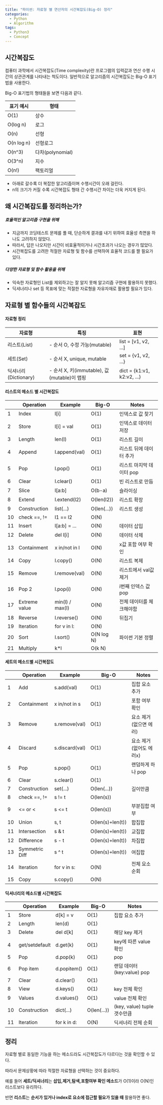 ```yaml
---
title: "파이썬: 자료형 별 연산자의 시간복잡도(Big-O) 정리"
categories:	
  - Python
  - Algorithm
tags:
  - Python3
  - Concept
---
```


## 시간복잡도

 컴퓨터 과학에서 시간복잡도(Time complexity)란 프로그램의 입력값과 연산 수행 시간의 상관관계를 나타내는 척도이다. 일반적으로 알고리즘의 시간복잡도는 Big-O 표기법을 사용한다.

  Big-O 표기법의 형태들을 보면 다음과 같다.

| 표기 예시  | 형태             |
| ---------- | ---------------- |
| O(1)       | 상수             |
| O(log n)   | 로그             |
| O(n)       | 선형             |
| O(n log n) | 선형로그         |
| O(n^3)     | 다차(polynomial) |
| O(3^n)     | 지수             |
| O(n!)      | 팩토리얼         |

- 아래로 갈수록 더 복잡한 알고리즘이며 수행시간이 오래 걸린다.
- n의 크기가 커질 수록 시간복잡도 형태 간 수행시간 차이는 더욱 커지게 된다.



## 왜 시간복잡도를 정리하는가?

##### 효율적인 알고리즘 구현을 위해

- 지금까지 코딩테스트 문제를 풀 때, 단순하게 결과를 내기 위하여 효율성 측면을 하나도 고려하지 않았다.
- 따라서, 답은 나오지만 시간이 비효율적이거나 시간초과가 나오는 경우가 많았다.
- 시간복잡도를 고려한 적절한 자료형 및 함수를 선택하여 효율적 코드를 짤 필요가 있다.



##### 다양한 자료형 및 함수 활용을 위해

- 익숙한 자료형인 List를 제외하고는 잘 알지 못해 알고리즘 구현에 활용하지 못했다.
- 딕셔너리나 set 등 목표에 맞는 적절한 자료형을 자유자재로 활용할 필요가 있다.



## 자료형 별 함수들의 시간복잡도

#### 자료형 정리

| 자료형               | 특징                                        | 표현                       |
| -------------------- | ------------------------------------------- | -------------------------- |
| 리스트(List)         | - 순서 O, 수정 가능(mutable)                | list = [v1, v2, ...]       |
| 세트(Set)            | - 순서 X, unique, mutable                   | set = {v1, v2, ...}        |
| 딕셔너리(Dictionary) | - 순서 X, 키(immutable), 값(mutable)이 맵핑 | dict = {k1:v1, k2:v2, ...} |



#### 리스트의 메소드 별 시간복잡도

|      | Operation     | Example         | Big-O       | Notes                    |
| ---- | ------------- | --------------- | ----------- | ------------------------ |
| 1    | Index         | l[i]            | O(1)        | 인덱스로 값 찾기         |
| 2    | Store         | l[i] = val      | O(1)        | 인덱스로 데이터 저장     |
| 3    | Length        | len(l)          | O(1)        | 리스트 길이              |
| 4    | Append        | l.append(val)   | O(1)        | 리스트 뒤에 데이터 추가  |
| 5    | Pop           | l.pop()         | O(1)        | 리스트 마지막 데이터 pop |
| 6    | Clear         | l.clear()       | O(1)        | 빈 리스트로 만듬         |
| 7    | Slice         | l[a:b]          | O(b-a)      | 슬라이싱                 |
| 8    | Extend        | l.extend(l2)    | O(len(l2))  | 리스트 확장              |
| 9    | Construction  | list(...)       | O(len(...)) | 리스트 생성              |
| 10   | check ==, !=  | l1 == l2        | O(N)        |                          |
| 11   | Insert        | l[a:b] = ...    | O(N)        | 데이터 삽입              |
| 12   | Delete        | del l[i]        | O(N)        | 데이터 삭제              |
| 13   | Containment   | x in/not in l   | O(N)        | x값 포함 여부 확인       |
| 14   | Copy          | l.copy()        | O(N)        | 리스트 복제              |
| 15   | Remove        | l.remove(val)   | O(N)        | 리스트에서 val값 제거    |
| 16   | Pop 2         | l.pop(i)        | O(N)        | i번째 인덱스 값 pop      |
| 17   | Extreme value | min(l) / max(l) | O(N)        | 전체 데이터를 체크해야함 |
| 18   | Reverse       | l.reverse()     | O(N)        | 뒤집기                   |
| 19   | Iteration     | for v in l:     | O(N)        |                          |
| 20   | Sort          | l.sort()        | O(N log N)  | 파이썬 기본 정렬         |
| 21   | Multiply      | k*l             | O(k N)      |                          |



#### 세트의 메소드별 시간복잡도

|      | Operation      | Example        | Big-O            | Notes                   |
| ---- | -------------- | -------------- | ---------------- | ----------------------- |
| 1    | Add            | s.add(val)     | O(1)             | 집합 요소 추가          |
| 2    | Containment    | x in/not in s  | O(1)             | 포함 여부 확인          |
| 3    | Remove         | s.remove(val)  | O(1)             | 요소 제거(없으면 에러)  |
| 4    | Discard        | s.discard(val) | O(1)             | 요소 제거(없어도 에러x) |
| 5    | Pop            | s.pop()        | O(1)             | 랜덤하게 하나 pop       |
| 6    | Clear          | s.clear()      | O(1)             |                         |
| 7    | Construction   | set(...)       | O(len(...))      | 길이만큼                |
| 8    | check ==, !=   | s != t         | O(len(s))        |                         |
| 9    | <= or <        | s <= t         | O(len(s))        | 부분집합 여부           |
| 10   | Union          | s, t           | O(len(s)+len(t)) | 합집합                  |
| 11   | Intersection   | s & t          | O(len(s)+len(t)) | 교집합                  |
| 12   | Difference     | s - t          | O(len(s)+len(t)) | 차집합                  |
| 13   | Symmetric Diff | s ^ t          | O(len(s)+len(t)) | 여집합                  |
| 14   | Iteration      | for v in s:    | O(N)             | 전체 요소 순회          |
| 15   | Copy           | s.copy()       | O(N)             |                         |



#### 딕셔너리의 메소드별 시간복잡도

|      | Operation      | Example     | Big-O       | Notes                       |
| ---- | -------------- | ----------- | ----------- | --------------------------- |
| 1    | Store          | d[k] = v    | O(1)        | 집합 요소 추가              |
| 2    | Length         | len(d)      | O(1)        |                             |
| 3    | Delete         | del d[k]    | O(1)        | 해당 key 제거               |
| 4    | get/setdefault | d.get(k)    | O(1)        | key에 따른 value 확인       |
| 5    | Pop            | d.pop(k)    | O(1)        | pop                         |
| 6    | Pop item       | d.popitem() | O(1)        | 랜덤 데이터(key:value) pop  |
| 7    | Clear          | d.clear()   | O(1)        |                             |
| 8    | View           | d.keys()    | O(1)        | key 전체 확인               |
| 9    | Values         | d.values()  | O(1)        | value 전체 확인             |
| 10   | Construction   | dict(...)   | O(len(...)) | (key, value) tuple 갯수만큼 |
| 11   | Iteration      | for k in d: | O(N)        | 딕셔너리 전체 순회          |



## 정리

자료형 별로 동일한 기능을 하는 메소드라도 시간복잡도가 다르다는 것을 확인할 수 있다. 

따라서 문제상황에 따라 적절한 자료형을 선택하는 것이 중요하다.

예를 들어 **세트/딕셔너리**는 **삽입,제거,탐색,포함여부 확인 메소드**가 O(1)이라 O(N)인 리스트보다 유리하다.

반면 **리스트**는 **순서가 있거나 index로 요소에 접근할 필요가 있을 때** 활용하면 좋다.

